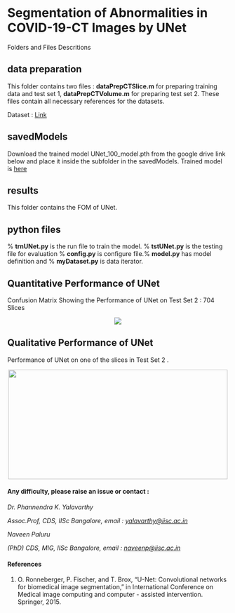 
# Segmentation of Abnormalities in COVID-19-CT Images by UNet  

Folders and Files Descritions

## data preparation

This folder contains two files : **dataPrepCTSlice.m**  for preparing training data and test set 1, **dataPrepCTVolume.m**
for preparing test set 2. These files contain all necessary references for the datasets.

Dataset : [Link](http://medicalsegmentation.com/covid19/)

## savedModels

Download the trained model UNet_100_model.pth from the google drive link below and place it inside the subfolder in the savedModels. Trained model is [here](https://drive.google.com/open?id=1wm3m-0Upjk6g8jxnNEIBWK686kf2SJZm) 


## results

This folder contains the FOM of UNet.

## python files

% **trnUNet.py** is the run file to train the model. % **tstUNet.py** is the testing file for evaluation % **config.py** is  configure file.% **model.py** has model definition and % **myDataset.py** is data iterator.

## Quantitative Performance of UNet

Confusion Matrix Showing the Performance of UNet on Test Set 2 : 704 Slices
<p align="center">
  <img src="https://github.com/NaveenPaluru/Segmentation-COVID-19/blob/master/results/test1VOL.png">
</p>

## Qualitative Performance of UNet

 Performance of UNet on one of the slices in Test Set 2 .
<p align="center">
  <img width = 500 height = 250 src="https://github.com/NaveenPaluru/Segmentation-COVID-19/blob/master/results/Visual.png">
</p>


#### Any difficulty, please raise an issue or contact :

*Dr. Phannendra  K. Yalavarthy* 

*Assoc.Prof, CDS, IISc Bangalore, email : yalavarthy@iisc.ac.in*

*Naveen Paluru*

*(PhD) CDS, MIG, IISc Bangalore,  email : naveenp@iisc.ac.in*

#### References
1.  O. Ronneberger, P. Fischer, and T. Brox, “U-Net: Convolutional networks for biomedical image segmentation,” in  International Conference on Medical image computing and computer - assisted  intervention.  Springer, 2015.


